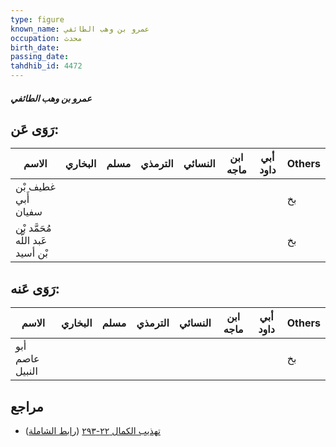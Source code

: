 ```yaml
---
type: figure
known_name: عمرو بن وهب الطائفي
occupation: محدث
birth_date:
passing_date:
tahdhib_id: 4472
---
```

##### عمرو بن وهب الطائفي

## رَوَى عَن:
| الاسم                             | البخاري | مسلم | الترمذي | النسائي | ابن ماجه | أبي داود | Others |
| --------------------------------- | ------- | ---- | ------- | ------- | -------- | -------- | ------ |
| غطيف بْن أَبي سفيان               |         |      |         |         |          |          | بخ     |
| مُحَمَّد بْن عَبد اللَّه بْن أسيد |         |      |         |         |          |          | بخ     |
## رَوَى عَنه:
| الاسم           | البخاري | مسلم | الترمذي | النسائي | ابن ماجه | أبي داود | Others |
| --------------- | ------- | ---- | ------- | ------- | -------- | -------- | ------ |
| أبو عاصم النبيل |         |      |         |         |          |          | بخ     |
## مراجع
- [تهذيب الكمال ٢٢-٢٩٣](obsidian://open?vault=Tahdhib-al-Kamal&file=Figures/٤٤٧٢-عمرو%20بن%20وهب%20الطائفي) ([رابط الشاملة](https://shamela.ws/book/3722/11546))